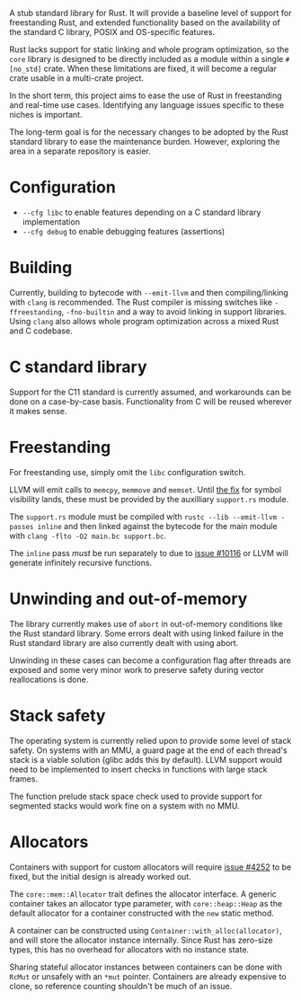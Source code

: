 A stub standard library for Rust. It will provide a baseline level of support
for freestanding Rust, and extended functionality based on the availability of
the standard C library, POSIX and OS-specific features.

Rust lacks support for static linking and whole program optimization, so the
`core` library is designed to be directly included as a module within a single
`#[no_std]` crate. When these limitations are fixed, it will become a regular
crate usable in a multi-crate project.

In the short term, this project aims to ease the use of Rust in freestanding
and real-time use cases. Identifying any language issues specific to these
niches is important.

The long-term goal is for the necessary changes to be adopted by the Rust
standard library to ease the maintenance burden. However, exploring the area in
a separate repository is easier.

# Configuration

* `--cfg libc` to enable features depending on a C standard library implementation
* `--cfg debug` to enable debugging features (assertions)

# Building

Currently, building to bytecode with `--emit-llvm` and then compiling/linking
with `clang` is recommended. The Rust compiler is missing switches like
`-ffreestanding`, `-fno-builtin` and a way to avoid linking in support
libraries. Using `clang` also allows whole program optimization across a mixed
Rust and C codebase.

# C standard library

Support for the C11 standard is currently assumed, and workarounds can be done
on a case-by-case basis. Functionality from C will be reused wherever it makes
sense.

# Freestanding

For freestanding use, simply omit the `libc` configuration switch.

LLVM will emit calls to `memcpy`, `memmove` and `memset`. Until [the
fix](https://github.com/mozilla/rust/pull/9945) for symbol visibility lands,
these must be provided by the auxilliary `support.rs` module.

The `support.rs` module must be compiled with `rustc --lib --emit-llvm -passes
inline` and then linked against the bytecode for the main module with `clang
-flto -O2 main.bc support.bc`.

The `inline` pass *must* be run separately to due to
[issue #10116](https://github.com/mozilla/rust/issues/10116) or LLVM will
generate infinitely recursive functions.

# Unwinding and out-of-memory

The library currently makes use of `abort` in out-of-memory conditions like the
Rust standard library. Some errors dealt with using linked failure in the Rust
standard library are also currently dealt with using abort.

Unwinding in these cases can become a configuration flag after threads are
exposed and some very minor work to preserve safety during vector reallocations
is done.

# Stack safety

The operating system is currently relied upon to provide some level of stack
safety. On systems with an MMU, a guard page at the end of each thread's stack
is a viable solution (glibc adds this by default). LLVM support would need to
be implemented to insert checks in functions with large stack frames.

The function prelude stack space check used to provide support for segmented
stacks would work fine on a system with no MMU.

# Allocators

Containers with support for custom allocators will require
[issue #4252](https://github.com/mozilla/rust/issues/4252) to be fixed, but
the initial design is already worked out.

The `core::mem::Allocator` trait defines the allocator interface. A generic
container takes an allocator type parameter, with `core::heap::Heap` as the
default allocator for a container constructed with the `new` static method.

A container can be constructed using `Container::with_alloc(allocator)`, and
will store the allocator instance internally. Since Rust has zero-size types,
this has no overhead for allocators with no instance state.

Sharing stateful allocator instances between containers can be done with
`RcMut` or unsafely with an `*mut` pointer. Containers are already expensive to
clone, so reference counting shouldn't be much of an issue.
